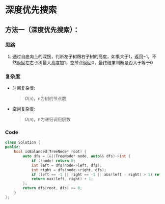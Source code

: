 # 深度优先搜索
## 方法一（深度优先搜索）：
### 思路
1. 通过自底向上的深搜，判断左子树跟右子树的高度，如果大于$1$，返回$-1$，不然返回左右子树最大高度加$1$，空节点返回$0$，最终结果判断是否大于等于$0$
### 复杂度
- 时间复杂度:
  > $O(n)$，n为树的节点数
- 空间复杂度:
  > $O(n)$，n为递归调用层数

### Code
```C++ []
class Solution {
public:
    bool isBalanced(TreeNode* root) {
        auto dfs = [&](TreeNode* node, auto&& dfs)->int {
            if (!node) return 0;
            int left = dfs(node->left, dfs);
            int right = dfs(node->right, dfs);
            if (left == -1 || right == -1 || abs(left - right) > 1) return -1;
            return max(left, right) + 1;
        };
        return dfs(root, dfs) >= 0;
    }
};
```
